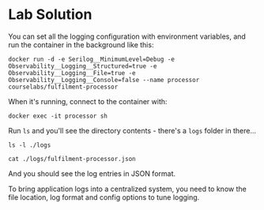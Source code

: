 # Lab Solution

You can set all the logging configuration with environment variables, and run the container in the background like this:

```
docker run -d -e Serilog__MinimumLevel=Debug -e Observability__Logging__Structured=true -e Observability__Logging__File=true -e Observability__Logging__Console=false --name processor courselabs/fulfilment-processor
```

When it's running, connect to the container with:

```
docker exec -it processor sh
```

Run `ls` and you'll see the directory contents - there's a `logs` folder in there...

```
ls -l ./logs

cat ./logs/fulfilment-processor.json
```

And you should see the log entries in JSON format. 

To bring application logs into a centralized system, you need to know the file location, log format and config options to tune logging.